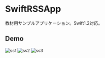 # SwiftRSSApp

教材用サンプルアプリケーション。Swift1.2対応。

## Demo

![ss1](http://ux-mobile.net/data/public/SwiftRSSApp/ss1.png)
![ss2](http://ux-mobile.net/data/public/SwiftRSSApp/ss2.png)
![ss3](http://ux-mobile.net/data/public/SwiftRSSApp/ss3.png)


